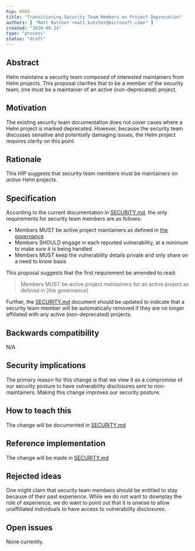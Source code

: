 ```yaml
---
hip: 0009
title: "Transitioning Security Team Members on Project Deprecation"
authors: [ "Matt Butcher <matt.butcher@microsoft.com>" ]
created: "2020-09-24"
type: "process"
status: "draft"
---
```


## Abstract

Helm maintains a security team composed of interested maintainers from Helm projects. This
proposal clarifies that to be a member of the security team, one must be a maintainer of
an active (non-deprecated) project.

## Motivation

The existing security team documentation does not cover cases where a Helm project is
marked deprecated. However, because the security team discusses sensitive and potentially
damaging issues, the Helm project requires clarity on this point.

## Rationale

This HIP suggests that security team members must be maintainers on _active_ Helm projects.

## Specification

According to the current documentation in [SECURITY.md][SECURITY.md], the only requirements for
security team members are as follows:

* Members MUST be active project maintainers as defined in [the governance][governance]
* Members SHOULD engage in each reported vulnerability, at a minimum to make sure it is being handled
* Members MUST keep the vulnerability details private and only share on a need to know basis

This proposal suggests that the first requirement be amended to read:

> Members MUST be active project maintainers for an active project as defined in [the governance]

Further, the [SECURITY.md][SECURITY.md] document should be updated to indicate that a security team
member will be automatically removed if they are no longer affiliated with any
active (non-deprecated) projects.

## Backwards compatibility

N/A

## Security implications

The primary reason for this change is that we view it as a compromise of our security
posture to have vulnerability disclosures sent to non-maintainers. Making this change
improves our security posture.

## How to teach this

The change will be documented in [SECURITY.md][SECURITY.md]

## Reference implementation

The change will be made in [SECURITY.md][SECURITY.md]

## Rejected ideas

One might claim that security team members should be entitled to stay because of their
past experience. While we do not want to downplay the role of experience, we do want to
point out that it is unwise to allow unaffiliated individuals to have access to
vulnerability disclosures.

## Open issues

None currently.

[SECURITY.md]: ../security.md
[governance]: ../governance/governance.md